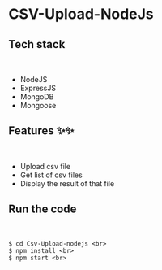 <h1>CSV-Upload-NodeJs</h1>



<h2>Tech stack </h2><br>
<ul>
 <li>NodeJS </li>
 <li>ExpressJS</li> 
 <li>MongoDB </li>
 <li>Mongoose </li>
</ul>

<h2>Features ✨✨</h2> <br>
<ul>
    <li>Upload csv file</li>
    <li>Get list of csv files</li> 
    <li>Display the result of that file</li> 
</ul>

<h2>Run the code</h2> <br>

    $ cd Csv-Upload-nodejs <br>
    $ npm install <br>
    $ npm start <br>
